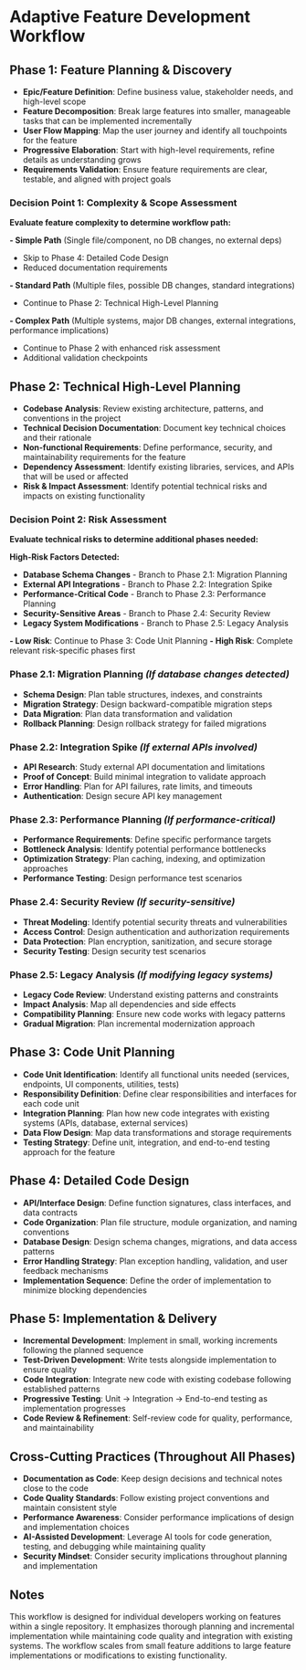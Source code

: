 # Adaptive Feature Development Workflow

## Phase 1: Feature Planning & Discovery
- **Epic/Feature Definition**: Define business value, stakeholder needs, and high-level scope
- **Feature Decomposition**: Break large features into smaller, manageable tasks that can be implemented incrementally
- **User Flow Mapping**: Map the user journey and identify all touchpoints for the feature
- **Progressive Elaboration**: Start with high-level requirements, refine details as understanding grows
- **Requirements Validation**: Ensure feature requirements are clear, testable, and aligned with project goals

### Decision Point 1: Complexity & Scope Assessment
**Evaluate feature complexity to determine workflow path:**

**- Simple Path** (Single file/component, no DB changes, no external deps)
- Skip to Phase 4: Detailed Code Design
- Reduced documentation requirements

**- Standard Path** (Multiple files, possible DB changes, standard integrations)
- Continue to Phase 2: Technical High-Level Planning

**- Complex Path** (Multiple systems, major DB changes, external integrations, performance implications)
- Continue to Phase 2 with enhanced risk assessment
- Additional validation checkpoints

## Phase 2: Technical High-Level Planning
- **Codebase Analysis**: Review existing architecture, patterns, and conventions in the project
- **Technical Decision Documentation**: Document key technical choices and their rationale
- **Non-functional Requirements**: Define performance, security, and maintainability requirements for the feature
- **Dependency Assessment**: Identify existing libraries, services, and APIs that will be used or affected
- **Risk & Impact Assessment**: Identify potential technical risks and impacts on existing functionality

### Decision Point 2: Risk Assessment
**Evaluate technical risks to determine additional phases needed:**

**High-Risk Factors Detected:**
- **Database Schema Changes** - Branch to Phase 2.1: Migration Planning
- **External API Integrations** - Branch to Phase 2.2: Integration Spike
- **Performance-Critical Code** - Branch to Phase 2.3: Performance Planning
- **Security-Sensitive Areas** - Branch to Phase 2.4: Security Review
- **Legacy System Modifications** - Branch to Phase 2.5: Legacy Analysis

**- Low Risk**: Continue to Phase 3: Code Unit Planning
**- High Risk**: Complete relevant risk-specific phases first

### Phase 2.1: Migration Planning *(If database changes detected)*
- **Schema Design**: Plan table structures, indexes, and constraints
- **Migration Strategy**: Design backward-compatible migration steps
- **Data Migration**: Plan data transformation and validation
- **Rollback Planning**: Design rollback strategy for failed migrations

### Phase 2.2: Integration Spike *(If external APIs involved)*
- **API Research**: Study external API documentation and limitations
- **Proof of Concept**: Build minimal integration to validate approach
- **Error Handling**: Plan for API failures, rate limits, and timeouts
- **Authentication**: Design secure API key management

### Phase 2.3: Performance Planning *(If performance-critical)*
- **Performance Requirements**: Define specific performance targets
- **Bottleneck Analysis**: Identify potential performance bottlenecks
- **Optimization Strategy**: Plan caching, indexing, and optimization approaches
- **Performance Testing**: Design performance test scenarios

### Phase 2.4: Security Review *(If security-sensitive)*
- **Threat Modeling**: Identify potential security threats and vulnerabilities
- **Access Control**: Design authentication and authorization requirements
- **Data Protection**: Plan encryption, sanitization, and secure storage
- **Security Testing**: Design security test scenarios

### Phase 2.5: Legacy Analysis *(If modifying legacy systems)*
- **Legacy Code Review**: Understand existing patterns and constraints
- **Impact Analysis**: Map all dependencies and side effects
- **Compatibility Planning**: Ensure new code works with legacy patterns
- **Gradual Migration**: Plan incremental modernization approach

## Phase 3: Code Unit Planning
- **Code Unit Identification**: Identify all functional units needed (services, endpoints, UI components, utilities, tests)
- **Responsibility Definition**: Define clear responsibilities and interfaces for each code unit
- **Integration Planning**: Plan how new code integrates with existing systems (APIs, database, external services)
- **Data Flow Design**: Map data transformations and storage requirements
- **Testing Strategy**: Define unit, integration, and end-to-end testing approach for the feature

## Phase 4: Detailed Code Design
- **API/Interface Design**: Define function signatures, class interfaces, and data contracts
- **Code Organization**: Plan file structure, module organization, and naming conventions
- **Database Design**: Design schema changes, migrations, and data access patterns
- **Error Handling Strategy**: Plan exception handling, validation, and user feedback mechanisms
- **Implementation Sequence**: Define the order of implementation to minimize blocking dependencies

## Phase 5: Implementation & Delivery
- **Incremental Development**: Implement in small, working increments following the planned sequence
- **Test-Driven Development**: Write tests alongside implementation to ensure quality
- **Code Integration**: Integrate new code with existing codebase following established patterns
- **Progressive Testing**: Unit → Integration → End-to-end testing as implementation progresses
- **Code Review & Refinement**: Self-review code for quality, performance, and maintainability

## Cross-Cutting Practices (Throughout All Phases)
- **Documentation as Code**: Keep design decisions and technical notes close to the code
- **Code Quality Standards**: Follow existing project conventions and maintain consistent style
- **Performance Awareness**: Consider performance implications of design and implementation choices
- **AI-Assisted Development**: Leverage AI tools for code generation, testing, and debugging while maintaining quality
- **Security Mindset**: Consider security implications throughout planning and implementation

## Notes
This workflow is designed for individual developers working on features within a single repository. It emphasizes thorough planning and incremental implementation while maintaining code quality and integration with existing systems. The workflow scales from small feature additions to large feature implementations or modifications to existing functionality.
